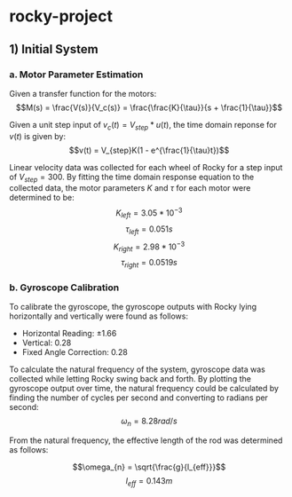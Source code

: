 # rocky-project

## 1) Initial System
### a. Motor Parameter Estimation
Given a transfer function for the motors:
$$M(s) = \frac{V(s)}{V_c(s)} = \frac{\frac{K}{\tau}}{s + \frac{1}{\tau}}$$

Given a unit step input of $v_c(t) = V_{step} * u(t)$, the time domain reponse for $v(t)$ is given by:
$$v(t) = V_{step}K(1 - e^{\frac{1}{\tau}t})$$

Linear velocity data was collected for each wheel of Rocky for a step input of $V_{step} = 300$. By fitting the time domain response equation to the collected data, the motor parameters $K$ and $\tau$ for each motor were determined to be:
$$K_{left} = 3.05*10^{-3}$$
$$\tau_{left} = 0.051s$$
$$K_{right} = 2.98*10^{-3}$$
$$\tau_{right} = 0.0519s$$

### b. Gyroscope Calibration
To calibrate the gyroscope, the gyroscope outputs with Rocky lying horizontally and vertically were found as follows:

- Horizontal Reading: $\pm 1.66$
- Vertical: 0.28
- Fixed Angle Correction: 0.28


To calculate the natural frequency of the system, gyroscope data was collected while letting Rocky swing back and forth. By plotting the gyroscope output over time, the natural frequency could be calculated by finding the number of cycles per second and converting to radians per second:
$$\omega_{n} = 8.28rad/s$$

From the natural frequency, the effective length of the rod was determined as follows:

$$\omega_{n} = \sqrt{\frac{g}{l_{eff}}}$$
$$l_{eff} = 0.143m$$